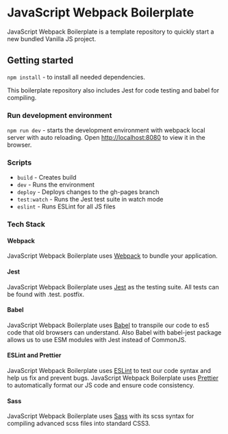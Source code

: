 # JavaScript Webpack Boilerplate

JavaScript Webpack Boilerplate is a template repository to quickly start a new bundled Vanilla JS project.

## Getting started

`npm install` - to install all needed dependencies.

This boilerplate repository also includes Jest for code testing and babel for compiling.

### Run development environment

`npm run dev` - starts the development environment with webpack local server with auto reloading. Open [http://localhost:8080](http://localhost:8080) to view it in the browser.

### Scripts

- `build` - Creates build
- `dev` - Runs the environment
- `deploy` - Deploys changes to the gh-pages branch
- `test:watch` - Runs the Jest test suite in watch mode
- `eslint` - Runs ESLint for all JS files

### Tech Stack

#### Webpack

JavaScript Webpack Boilerplate uses [Webpack](https://webpack.js.org/) to bundle your application.

#### Jest

JavaScript Webpack Boilerplate uses [Jest](https://jestjs.io/) as the testing suite. All tests can be found with .test. postfix.

#### Babel

JavaScript Webpack Boilerplate uses [Babel](https://babeljs.io/) to transpile
our code to es5 code that old browsers can understand.
Also Babel with babel-jest package allows us to use ESM modules with Jest instead of CommonJS.

#### ESLint and Prettier

JavaScript Webpack Boilerplate uses [ESLint](https://eslint.org/) to test our code syntax and help us fix and prevent bugs. JavaScript Webpack Boilerplate uses [Prettier](https://prettier.io/) to automatically format our JS code and ensure code consistency.

#### Sass

JavaScript Webpack Boilerplate uses [Sass](https://sass-lang.com/)
with its scss syntax for compiling advanced scss files into standard CSS3.
